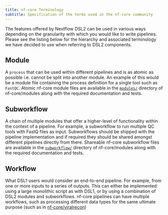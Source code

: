```yaml
---
title: nf-core Terminology
subtitle: Specification of the terms used in the nf-core community
---
```


The features offered by Nextflow DSL2 can be used in various ways depending on the granularity with which you would like to write pipelines. Please see the listing below for the hierarchy and associated terminology we have decided to use when referring to DSL2 components.

## Module

A `process` that can be used within different pipelines and is as atomic as possible i.e. cannot be split into another module. An example of this would be a module file containing the process definition for a single tool such as `FastQC`. Atomic nf-core module files are available in the [`modules/`](https://github.com/nf-core/modules/tree/master/modules) directory of nf-core/modules along with the required documentation and tests.

## Subworkflow

A chain of multiple modules that offer a higher-level of functionality within the context of a pipeline. For example, a subworkflow to run multiple QC tools with FastQ files as input. Subworkflows should be shipped with the pipeline implementation and if required they should be shared amongst different pipelines directly from there. Shareable nf-core subworkflow files are available in the [`subworkflow/`](https://github.com/nf-core/modules/tree/master/subworkflows) directory of nf-core/modules along with the required documentation and tests.

## Workflow

What DSL1 users would consider an end-to-end pipeline. For example, from one or more inputs to a series of outputs. This can either be implemented using a large monolithic script as with DSL1, or by using a combination of DSL2 modules and subworkflows. nf-core pipelines can have multiple workflows, such as processing different data types for the same ultimate purpose (such as in [nf-core/viralrecon](https://github.com/nf-core/viralrecon/tree/master/workflows))
